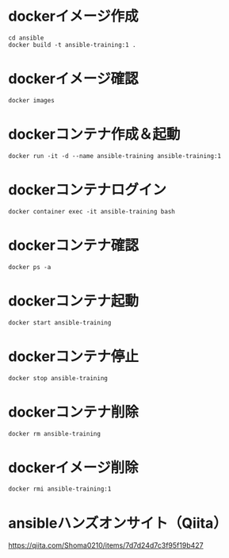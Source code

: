 # dockerイメージ作成
```
cd ansible
docker build -t ansible-training:1 .
```

# dockerイメージ確認
```
docker images
```

# dockerコンテナ作成＆起動
```
docker run -it -d --name ansible-training ansible-training:1
```

# dockerコンテナログイン
```
docker container exec -it ansible-training bash
```

# dockerコンテナ確認
```
docker ps -a
```

# dockerコンテナ起動
```
docker start ansible-training
```

# dockerコンテナ停止
```
docker stop ansible-training
```

# dockerコンテナ削除
```
docker rm ansible-training
```

# dockerイメージ削除
```
docker rmi ansible-training:1
```

# ansibleハンズオンサイト（Qiita）
https://qiita.com/Shoma0210/items/7d7d24d7c3f95f19b427